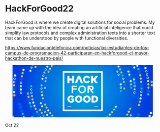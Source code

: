 # HackForGood22
HackForGood is where we create digital solutions for social problems. My team came up with the idea of creating an artificial inteligence that could simplify law protocols and complex administration texts into a shorter text that can be understood by people with functional diversities. 

https://www.fundaciontelefonica.com/noticias/los-estudiantes-de-los-campus-de-programacion-42-participaran-en-hackforgood-el-mayor-hackathon-de-nuestro-pais/

<p align="center"> <img src="./hackforgood_2560x950.png" alt="image" width="456"/> </p>

Oct.22
